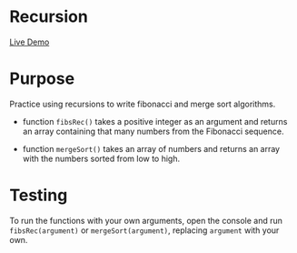 # Recursion

[Live Demo](https://strallia.github.io/recursion/)

# Purpose

Practice using recursions to write fibonacci and merge sort algorithms.

- function `fibsRec()` takes a positive integer as an argument and returns an array containing that many numbers from the Fibonacci sequence.

- function `mergeSort()` takes an array of numbers and returns an array with the numbers sorted from low to high.

# Testing

To run the functions with your own arguments, open the console and run `fibsRec(argument)` or `mergeSort(argument)`, replacing `argument` with your own.

